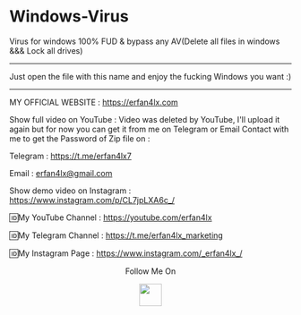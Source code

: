 # Windows-Virus
Virus for windows 100% FUD &amp; bypass any AV(Delete all files in windows &&& Lock all drives)

***
 Just open the file with this name and enjoy the fucking Windows you want :)
***

 MY OFFICIAL WEBSITE : https://erfan4lx.com

Show full video on YouTube : Video was deleted by YouTube, I'll upload it again but for now you can get it from me on Telegram or Email
Contact with me to get the Password of Zip file on :

 Telegram : https://t.me/erfan4lx7
  
 Email : erfan4lx@gmail.com

Show demo video on Instagram : https://www.instagram.com/p/CL7jpLXA6c_/

🆔My YouTube Channel : https://youtube.com/erfan4lx

🆔My Telegram Channel : https://t.me/erfan4lx_marketing

🆔My Instagram Page : https://www.instagram.com/_erfan4lx_/

<p align="center">
  Follow Me On
</p>
<p align="center">
  <a href="https://www.youtube.com/c/erfan4lx?sub_confirmation=1">
    <img src="https://www.iconsdb.com/icons/preview/black/youtube-4-xxl.png" width="40" height="40">
  </a>
</p>
